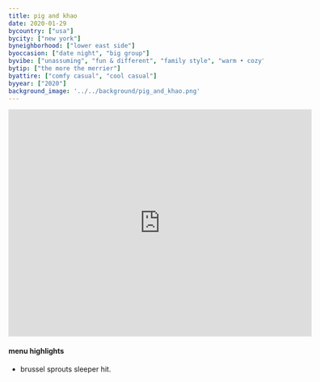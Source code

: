 ```yaml
---
title: pig and khao
date: 2020-01-29
bycountry: ["usa"]
bycity: ["new york"]
byneighborhood: ["lower east side"]
byoccasion: ["date night", "big group"]
byvibe: ["unassuming", "fun & different", "family style", "warm • cozy"]
bytip: ["the more the merrier"]
byattire: ["comfy casual", "cool casual"]
byyear: ["2020"]
background_image: '../../background/pig_and_khao.png'
---
```


<iframe src="https://www.google.com/maps/embed?pb=!1m18!1m12!1m3!1d3023.942197878743!2d-73.98480282086607!3d40.71928893317043!2m3!1f0!2f0!3f0!3m2!1i1024!2i768!4f13.1!3m3!1m2!1s0x89c25981bc0101af%3a0x6f023e0cb73a8463!2spig%20and%20khao!5e0!3m2!1sen!2sus!4v1696013329122!5m2!1sen!2sus" width="600" height="450" style="border:0;" allowfullscreen="" loading="lazy" referrerpolicy="no-referrer-when-downgrade"></iframe>

#### menu highlights
* brussel sprouts sleeper hit.